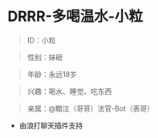 <!-- _coverpage.md -->

# DRRR-多喝温水-小粒 

> ID：小粒

>性别：妹砸

>年龄：永远18岁

>兴趣：喝水、睡觉、吃东西

>亲属：@黯泣（哥哥）法官-Bot（表哥）

- 由浪打聊天插件支持

